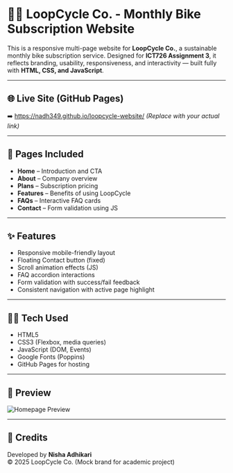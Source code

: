 # 🚴‍♀️ LoopCycle Co. - Monthly Bike Subscription Website

This is a responsive multi-page website for **LoopCycle Co.**, a sustainable monthly bike subscription service. Designed for **ICT726 Assignment 3**, it reflects branding, usability, responsiveness, and interactivity — built fully with **HTML, CSS, and JavaScript**.

---

## 🌐 Live Site (GitHub Pages)
➡️ https://nadh349.github.io/loopcycle-website/ *(Replace with your actual link)*

---

## 📁 Pages Included

- **Home** – Introduction and CTA
- **About** – Company overview
- **Plans** – Subscription pricing
- **Features** – Benefits of using LoopCycle
- **FAQs** – Interactive FAQ cards
- **Contact** – Form validation using JS

---

## ✨ Features

- Responsive mobile-friendly layout
- Floating Contact button (fixed)
- Scroll animation effects (JS)
- FAQ accordion interactions
- Form validation with success/fail feedback
- Consistent navigation with active page highlight

---

## 👩‍💻 Tech Used

- HTML5
- CSS3 (Flexbox, media queries)
- JavaScript (DOM, Events)
- Google Fonts (Poppins)
- GitHub Pages for hosting

---

## 📸 Preview

![Homepage Preview](bicycle.jpg)

---

## 📣 Credits

Developed by **Nisha Adhikari**  
© 2025 LoopCycle Co. (Mock brand for academic project)
